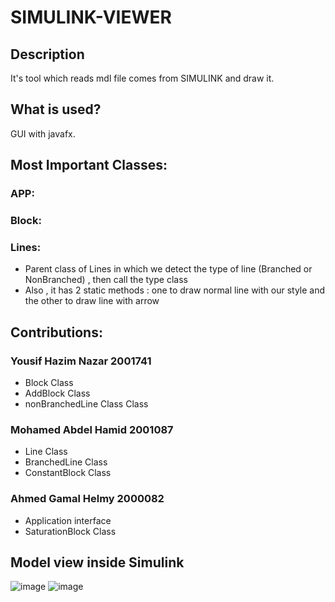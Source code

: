 # SIMULINK-VIEWER
## Description
It's tool which reads mdl file comes from SIMULINK and draw it.
## What is used?
GUI with javafx.
## Most Important Classes:
### APP:
### Block:
### Lines:
- Parent class of Lines in which we detect the type of line (Branched or NonBranched) , then call the type class
- Also , it has 2 static methods : one to draw normal line with our style and the other to draw line with arrow
## Contributions:
### Yousif Hazim Nazar 2001741
- Block Class
- AddBlock Class
- nonBranchedLine Class Class
### Mohamed Abdel Hamid 2001087
- Line Class
- BranchedLine Class
- ConstantBlock Class
### Ahmed Gamal Helmy 2000082
- Application interface
- SaturationBlock Class
## Model view inside Simulink
![image](https://github.com/ahmdhlm/SIMULINK-VIEWER/assets/105172397/abb578a0-1756-45e8-b64f-fdd06f090dbc)
![image](https://github.com/ahmdhlm/SIMULINK-VIEWER/assets/105172397/3a8b4b7f-0e1b-4504-8188-d13b3cd29bdd)
